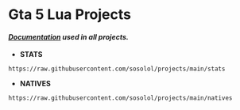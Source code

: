 # Gta 5 Lua Projects

#### ***[Documentation](https://github.com/Hawk811/Atlas-LUA/blob/main/README.md) used in all projects.*** 

- **STATS**
```
https://raw.githubusercontent.com/sosolol/projects/main/stats
```
- **NATIVES**
```
https://raw.githubusercontent.com/sosolol/projects/main/natives
```
